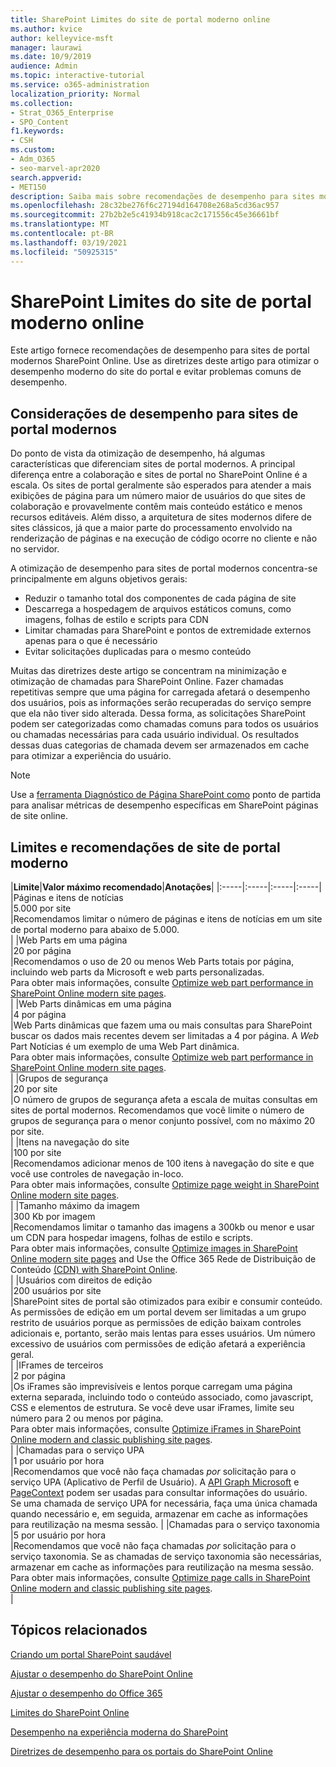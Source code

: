 ```yaml
---
title: SharePoint Limites do site de portal moderno online
ms.author: kvice
author: kelleyvice-msft
manager: laurawi
ms.date: 10/9/2019
audience: Admin
ms.topic: interactive-tutorial
ms.service: o365-administration
localization_priority: Normal
ms.collection:
- Strat_O365_Enterprise
- SPO_Content
f1.keywords:
- CSH
ms.custom:
- Adm_O365
- seo-marvel-apr2020
search.appverid:
- MET150
description: Saiba mais sobre recomendações de desempenho para sites modernos no SharePoint Online, como limitar chamadas ao Sharepoint e pontos de extremidade externos.
ms.openlocfilehash: 28c32be276f6c27194d164708e268a5cd36ac957
ms.sourcegitcommit: 27b2b2e5c41934b918cac2c171556c45e36661bf
ms.translationtype: MT
ms.contentlocale: pt-BR
ms.lasthandoff: 03/19/2021
ms.locfileid: "50925315"
---
```

# <a name="sharepoint-online-modern-portal-site-limits"></a>SharePoint Limites do site de portal moderno online

Este artigo fornece recomendações de desempenho para sites de portal modernos SharePoint Online. Use as diretrizes deste artigo para otimizar o desempenho moderno do site do portal e evitar problemas comuns de desempenho.

## <a name="performance-considerations-for-modern-portal-sites"></a>Considerações de desempenho para sites de portal modernos

Do ponto de vista da otimização de desempenho, há algumas características que diferenciam sites de portal modernos. A principal diferença entre a colaboração e sites de portal no SharePoint Online é a escala. Os sites de portal geralmente são esperados para atender a mais exibições de página para um número maior de usuários do que sites de colaboração e provavelmente contêm mais conteúdo estático e menos recursos editáveis. Além disso, a arquitetura de sites modernos difere de sites clássicos, já que a maior parte do processamento envolvido na renderização de páginas e na execução de código ocorre no cliente e não no servidor.

A otimização de desempenho para sites de portal modernos concentra-se principalmente em alguns objetivos gerais:

- Reduzir o tamanho total dos componentes de cada página de site
- Descarrega a hospedagem de arquivos estáticos comuns, como imagens, folhas de estilo e scripts para CDN
- Limitar chamadas para SharePoint e pontos de extremidade externos apenas para o que é necessário
- Evitar solicitações duplicadas para o mesmo conteúdo

Muitas das diretrizes deste artigo se concentram na minimização e otimização de chamadas para SharePoint Online. Fazer chamadas repetitivas sempre que uma página for carregada afetará o desempenho dos usuários, pois as informações serão recuperadas do serviço sempre que ela não tiver sido alterada. Dessa forma, as solicitações SharePoint podem ser categorizadas como chamadas comuns para todos os usuários ou chamadas necessárias para cada usuário individual. Os resultados dessas duas categorias de chamada devem ser armazenados em cache para otimizar a experiência do usuário.

>[!NOTE]
>Use a [ferramenta Diagnóstico de Página SharePoint como](./page-diagnostics-for-spo.md) ponto de partida para analisar métricas de desempenho específicas em SharePoint páginas de site online.

## <a name="modern-portal-site-limits-and-recommendations"></a>Limites e recomendações de site de portal moderno

|**Limite**|**Valor máximo recomendado**|**Anotações**|
|:-----|:-----|:-----|:-----|
|Páginas e itens de notícias  <br/> |5.000 por site  <br/> |Recomendamos limitar o número de páginas e itens de notícias em um site de portal moderno para abaixo de 5.000.  <br/> |
|Web Parts em uma página  <br/> |20 por página  <br/> |Recomendamos o uso de 20 ou menos Web Parts totais por página, incluindo web parts da Microsoft e web parts personalizadas. <br/> Para obter mais informações, consulte [Optimize web part performance in SharePoint Online modern site pages](modern-web-part-optimization.md).  <br/> |
|Web Parts dinâmicas em uma página  <br/> |4 por página  <br/> |Web Parts dinâmicas que fazem uma ou mais consultas para SharePoint buscar os dados mais recentes devem ser limitadas a 4 por página. A _Web_ Part Notícias é um exemplo de uma Web Part dinâmica. <br/> Para obter mais informações, consulte [Optimize web part performance in SharePoint Online modern site pages](modern-web-part-optimization.md).    <br/> |
|Grupos de segurança  <br/> |20 por site  <br/> |O número de grupos de segurança afeta a escala de muitas consultas em sites de portal modernos. Recomendamos que você limite o número de grupos de segurança para o menor conjunto possível, com no máximo 20 por site.  <br/> |
|Itens na navegação do site  <br/> |100 por site  <br/> |Recomendamos adicionar menos de 100 itens à navegação do site e que você use controles de navegação in-loco.  <br/> Para obter mais informações, consulte [Optimize page weight in SharePoint Online modern site pages](modern-page-weight-optimization.md). <br/> |
|Tamanho máximo da imagem  <br/> |300 Kb por imagem  <br/> |Recomendamos limitar o tamanho das imagens a 300kb ou menor e usar um CDN para hospedar imagens, folhas de estilo e scripts. <br/>Para obter mais informações, consulte [Optimize images in SharePoint Online modern site pages](modern-image-optimization.md) and Use the Office 365 Rede de Distribuição de Conteúdo [(CDN) with SharePoint Online](use-microsoft-365-cdn-with-spo.md).  <br/> |
|Usuários com direitos de edição  <br/> |200 usuários por site  <br/> |SharePoint sites de portal são otimizados para exibir e consumir conteúdo. As permissões de edição em um portal devem ser limitadas a um grupo restrito de usuários porque as permissões de edição baixam controles adicionais e, portanto, serão mais lentas para esses usuários. Um número excessivo de usuários com permissões de edição afetará a experiência geral. <br/> |
|IFrames de terceiros  <br/> |2 por página  <br/> |Os iFrames são imprevisíveis e lentos porque carregam uma página externa separada, incluindo todo o conteúdo associado, como javascript, CSS e elementos de estrutura. Se você deve usar iFrames, limite seu número para 2 ou menos por página.<br/> Para obter mais informações, consulte [Optimize iFrames in SharePoint Online modern and classic publishing site pages](modern-iframe-optimization.md). <br/> |
|Chamadas para o serviço UPA  <br/> |1 por usuário por hora  <br/> |Recomendamos que você não faça chamadas _por_ solicitação para o serviço UPA (Aplicativo de Perfil de Usuário). A [API Graph Microsoft](/graph/call-api) e [PageContext](/javascript/api/sp-page-context/pagecontext?view=sp-typescript-latest) podem ser usadas para consultar informações do usuário.  <br/> Se uma chamada de serviço UPA for necessária, faça uma única chamada quando necessário e, em seguida, armazenar em cache as informações para reutilização na mesma sessão. |
|Chamadas para o serviço taxonomia  <br/> |5 por usuário por hora  <br/> |Recomendamos que você não faça chamadas _por_ solicitação para o serviço taxonomia. Se as chamadas de serviço taxonomia são necessárias, armazenar em cache as informações para reutilização na mesma sessão. <br/> Para obter mais informações, consulte [Optimize page calls in SharePoint Online modern and classic publishing site pages](modern-page-call-optimization.md). <br/> |

## <a name="related-topics"></a>Tópicos relacionados

[Criando um portal SharePoint saudável](/sharepoint/portal-health)

[Ajustar o desempenho do SharePoint Online](tune-sharepoint-online-performance.md)

[Ajustar o desempenho do Office 365](tune-microsoft-365-performance.md)

[Limites do SharePoint Online](/office365/servicedescriptions/sharepoint-online-service-description/sharepoint-online-limits)

[Desempenho na experiência moderna do SharePoint](/sharepoint/modern-experience-performance)

[Diretrizes de desempenho para os portais do SharePoint Online](/sharepoint/dev/solution-guidance/portal-performance)